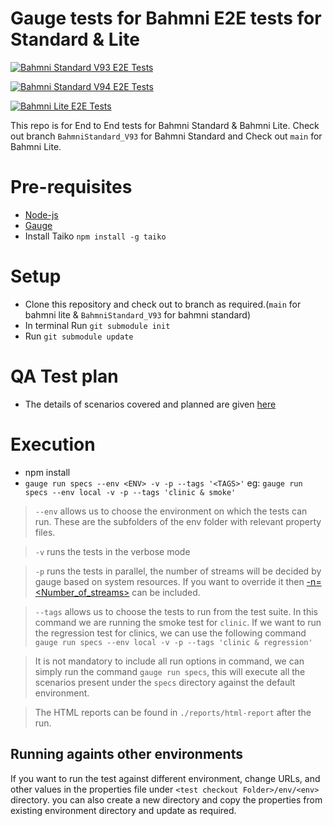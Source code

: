 # Gauge tests for Bahmni E2E tests for Standard & Lite

[![Bahmni Standard V93 E2E Tests](https://github.com/Bahmni/bahmni-e2e-tests/actions/workflows/BahmniStandard_V93_E2E_Test.yml/badge.svg?branch=main)](https://github.com/Bahmni/bahmni-e2e-tests/actions/workflows/BahmniStandard_V93_E2E_Test.yml)

[![Bahmni Standard V94 E2E Tests](https://github.com/Bahmni/bahmni-e2e-tests/actions/workflows/BahmniStandard_V94_E2E_Test.yml/badge.svg)](https://github.com/Bahmni/bahmni-e2e-tests/actions/workflows/BahmniStandard_V94_E2E_Test.yml)

[![Bahmni Lite E2E Tests](https://github.com/Bahmni/bahmni-e2e-tests/actions/workflows/BahmniLite_E2E_Test.yml/badge.svg)](https://github.com/Bahmni/bahmni-e2e-tests/actions/workflows/BahmniLite_E2E_Test.yml)

This repo is for End to End tests for Bahmni Standard & Bahmni Lite. Check out branch `BahmniStandard_V93` for Bahmni Standard and Check out `main` for Bahmni Lite.

# Pre-requisites
* [Node-js](https://nodejs.org/en/)
* [Gauge](https://docs.gauge.org/getting_started/installing-gauge.html?os=macos&language=javascript&ide=vscode)
* Install Taiko `npm install -g taiko`

# Setup
* Clone this repository and check out to branch as required.(`main` for bahmni lite & `BahmniStandard_V93` for bahmni standard)
* In terminal Run `git submodule init`
* Run `git submodule update`

# QA Test plan
* The details of scenarios covered and planned are given [here](https://bahmni.atlassian.net/wiki/spaces/BAH/pages/2813427741/QA+Automation+Testing)

# Execution
* npm install
* `gauge run specs --env <ENV> -v -p --tags '<TAGS>'`
eg: `gauge run specs --env local -v -p --tags 'clinic & smoke'`

> `--env` allows us to choose the environment on which the tests can run. These are the subfolders of the env folder with relevant property files.

> `-v` runs the tests in the verbose mode

> `-p` runs the tests in parallel, the number of streams will be decided by gauge based on system resources. 
If you want to override it then [-n=<Number_of_streams>](https://docs.gauge.org/execution.html?os=macos&language=javascript&ide=vscode#:~:text=data/uat.-,Parallel%20execution%C2%B6,-Specs%20can%20be) can be included.

> `--tags` allows us to choose the tests to run from the test suite. 
    In this command we are running the smoke test for `clinic`. 
    If we want to run the regression test for clinics, we can use the following command
    `gauge run specs --env local -v -p --tags 'clinic & regression'`

> It is not mandatory to include all run options in command, we can simply run the command `gauge run specs`, this will execute all the scenarios present under the `specs` directory against the default environment.
    
> The HTML reports can be found in `./reports/html-report` after the run.

## Running againts other environments
If you want to run the test against different environment, change URLs, and other values in the properties file under `<test checkout Folder>/env/<env>` directory. you can also create a new directory and copy the properties from existing environment directory and update as required.
